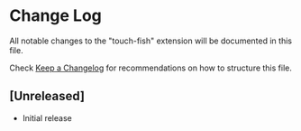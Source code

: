 # Change Log

All notable changes to the "touch-fish" extension will be documented in this file.

Check [Keep a Changelog](http://keepachangelog.com/) for recommendations on how to structure this file.

## [Unreleased]

- Initial release